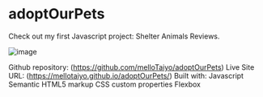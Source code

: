 # adoptOurPets

Check out my first Javascript project: Shelter Animals Reviews.

![image](https://user-images.githubusercontent.com/88978210/197048788-5869319f-1107-44c9-bb48-1ef4be1f182a.png)

Github repository: (https://github.com/melloTaiyo/adoptOurPets)
Live Site URL: (https://mellotaiyo.github.io/adoptOurPets/)
Built with:
Javascript
Semantic HTML5 markup
CSS custom properties
Flexbox

